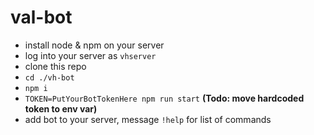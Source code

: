 # val-bot

- install node & npm on your server
- log into your server as `vhserver`
- clone this repo
- `cd ./vh-bot`
- `npm i`
- `TOKEN=PutYourBotTokenHere npm run start` **(Todo: move hardcoded token to env var)**
- add bot to your server, message `!help` for list of commands
